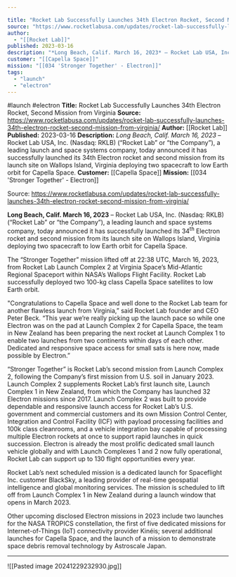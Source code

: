 ```yaml
---

title: "Rocket Lab Successfully Launches 34th Electron Rocket, Second Mission from Virginia "
source: "https://www.rocketlabusa.com/updates/rocket-lab-successfully-launches-34th-electron-rocket-second-mission-from-virginia/"
author:
  - "[[Rocket Lab]]"
published: 2023-03-16
description: "*Long Beach, Calif. March 16, 2023* – Rocket Lab USA, Inc. (Nasdaq: RKLB) (“Rocket Lab” or “the Company”), a leading launch and space systems company, today announced it has successfully launched its 34th Electron rocket and second mission from its launch site on Wallops Island, Virginia deploying two spacecraft to low Earth orbit for Capella Space."
customer: "[[Capella Space]]"
mission: "[[034 'Stronger Together' - Electron]]"
tags:
  - "launch"
  - "electron"
---
```


#launch #electron
**Title:** Rocket Lab Successfully Launches 34th Electron Rocket, Second Mission from Virginia 
**Source:** https://www.rocketlabusa.com/updates/rocket-lab-successfully-launches-34th-electron-rocket-second-mission-from-virginia/
**Author:** [[Rocket Lab]]
**Published:** 2023-03-16
**Description:** *Long Beach, Calif. March 16, 2023* – Rocket Lab USA, Inc. (Nasdaq: RKLB) (“Rocket Lab” or “the Company”), a leading launch and space systems company, today announced it has successfully launched its 34th Electron rocket and second mission from its launch site on Wallops Island, Virginia deploying two spacecraft to low Earth orbit for Capella Space.
**Customer:** [[Capella Space]]
**Mission:** [[034 'Stronger Together' - Electron]]

Source: https://www.rocketlabusa.com/updates/rocket-lab-successfully-launches-34th-electron-rocket-second-mission-from-virginia/

**Long Beach, Calif. March 16, 2023** – Rocket Lab USA, Inc. (Nasdaq: RKLB) (“Rocket Lab” or “the Company”), a leading launch and space systems company, today announced it has successfully launched its 34<sup>th</sup> Electron rocket and second mission from its launch site on Wallops Island, Virginia deploying two spacecraft to low Earth orbit for Capella Space.

The “Stronger Together” mission lifted off at 22:38 UTC, March 16, 2023, from Rocket Lab Launch Complex 2 at Virginia Space’s Mid-Atlantic Regional Spaceport within NASA’s Wallops Flight Facility. Rocket Lab successfully deployed two 100-kg class Capella Space satellites to low Earth orbit.

"Congratulations to Capella Space and well done to the Rocket Lab team for another flawless launch from Virginia,” said Rocket Lab founder and CEO Peter Beck. “This year we’re really picking up the launch pace so while one Electron was on the pad at Launch Complex 2 for Capella Space, the team in New Zealand has been preparing the next rocket at Launch Complex 1 to enable two launches from two continents within days of each other. Dedicated and responsive space access for small sats is here now, made possible by Electron.”

“Stronger Together” is Rocket Lab’s second mission from Launch Complex 2, following the Company’s first mission from U.S. soil in January 2023. Launch Complex 2 supplements Rocket Lab’s first launch site, Launch Complex 1 in New Zealand, from which the Company has launched 32 Electron missions since 2017. Launch Complex 2 was built to provide dependable and responsive launch access for Rocket Lab’s U.S. government and commercial customers and its own Mission Control Center, Integration and Control Facility (ICF) with payload processing facilities and 100k class cleanrooms, and a vehicle integration bay capable of processing multiple Electron rockets at once to support rapid launches in quick succession. Electron is already the most prolific dedicated small launch vehicle globally and with Launch Complexes 1 and 2 now fully operational, Rocket Lab can support up to 130 flight opportunities every year.

Rocket Lab’s next scheduled mission is a dedicated launch for Spaceflight Inc. customer BlackSky, a leading provider of real-time geospatial intelligence and global monitoring services. The mission is scheduled to lift off from Launch Complex 1 in New Zealand during a launch window that opens in March 2023.

Other upcoming disclosed Electron missions in 2023 include two launches for the NASA TROPICS constellation, the first of five dedicated missions for Internet-of-Things (IoT) connectivity provider Kinéis; several additional launches for Capella Space, and the launch of a mission to demonstrate space debris removal technology by Astroscale Japan.

---

![[Pasted image 20241229232930.jpg]]